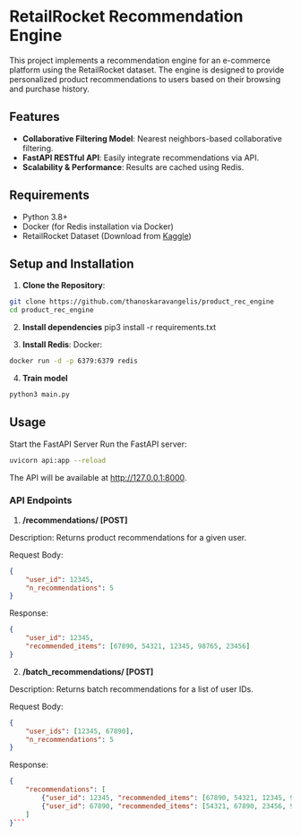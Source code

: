 # RetailRocket Recommendation Engine

This project implements a recommendation engine for an e-commerce platform using the RetailRocket dataset. The engine is designed to provide personalized product recommendations to users based on their browsing and purchase history.

## Features
- **Collaborative Filtering Model**: Nearest neighbors-based collaborative filtering.
- **FastAPI RESTful API**: Easily integrate recommendations via API.
- **Scalability & Performance**: Results are cached using Redis.

## Requirements
- Python 3.8+
- Docker (for Redis installation via Docker)
- RetailRocket Dataset (Download from [Kaggle](https://www.kaggle.com/datasets/retailrocket/ecommerce-dataset))

## Setup and Installation

1. **Clone the Repository**:

```bash
git clone https://github.com/thanoskaravangelis/product_rec_engine
cd product_rec_engine
```

2.  **Install dependencies**
pip3 install -r requirements.txt

3. **Install Redis**:
Docker:
```bash
docker run -d -p 6379:6379 redis
```

4. **Train model**
```bash
python3 main.py
```

## Usage
Start the FastAPI Server
Run the FastAPI server:
```bash
uvicorn api:app --reload
```
The API will be available at http://127.0.0.1:8000.

### API Endpoints
1. **/recommendations/ [POST]**

Description: Returns product recommendations for a given user.

Request Body:

```json
{
    "user_id": 12345,
    "n_recommendations": 5
}
```

Response:

```json
{
    "user_id": 12345,
    "recommended_items": [67890, 54321, 12345, 98765, 23456]
}
```

2. **/batch_recommendations/ [POST]**

Description: Returns batch recommendations for a list of user IDs.

Request Body:

```json
{
    "user_ids": [12345, 67890],
    "n_recommendations": 5
}
```
Response:

```json
{
    "recommendations": [
        {"user_id": 12345, "recommended_items": [67890, 54321, 12345, 98765, 23456]},
        {"user_id": 67890, "recommended_items": [54321, 67890, 23456, 98765, 12345]}
    ]
}```